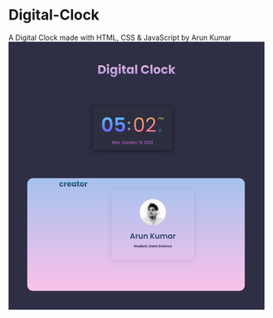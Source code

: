 # Digital-Clock
A Digital Clock made with HTML, CSS &amp; JavaScript by Arun Kumar
![alt text](https://github.com/00arunkumar/Digital-Clock/blob/main/screenshot.png?raw=true)
